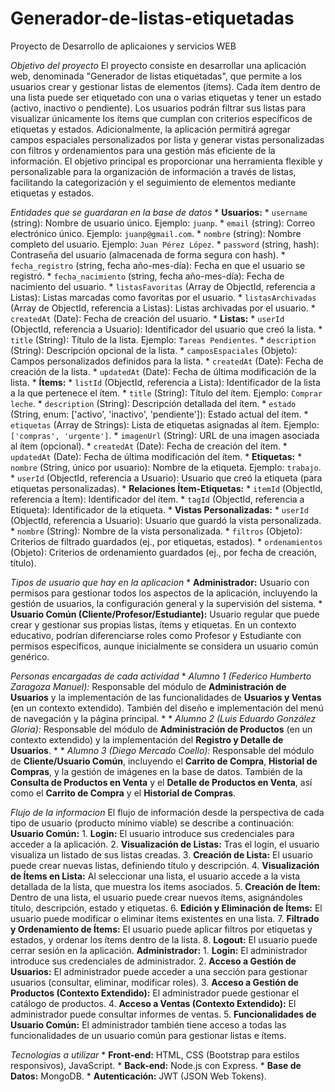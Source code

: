 # Generador-de-listas-etiquetadas
Proyecto de Desarrollo de aplicaiones y servicios WEB

*Objetivo del proyecto*
    El proyecto consiste en desarrollar una aplicación web, denominada "Generador de listas etiquetadas", que permite a los usuarios crear y gestionar listas de elementos (ítems). Cada ítem dentro de una lista puede ser etiquetado con una o varias etiquetas y tener un estado (activo, inactivo o pendiente). Los usuarios podrán filtrar sus listas para visualizar únicamente los ítems que cumplan con criterios específicos de etiquetas y estados. Adicionalmente, la aplicación permitirá agregar campos espaciales personalizados por lista y generar vistas personalizadas con filtros y ordenamientos para una gestión más eficiente de la información.
    El objetivo principal es proporcionar una herramienta flexible y personalizable para la organización de información a través de listas, facilitando la categorización y el seguimiento de elementos mediante etiquetas y estados.

*Entidades que se guardaran en la base de datos*
    * **Usuarios:**
    * `username` (string): Nombre de usuario único. Ejemplo: `juanp`.
    * `email` (string): Correo electrónico único. Ejemplo: `juanp@gmail.com`.
    * `nombre` (string): Nombre completo del usuario. Ejemplo: `Juan Pérez López`.
    * `password` (string, hash): Contraseña del usuario (almacenada de forma segura con hash).
    * `fecha_registro` (string, fecha año-mes-día): Fecha en que el usuario se registró.
    * `fecha_nacimiento` (string, fecha año-mes-día): Fecha de nacimiento del usuario.
    * `listasFavoritas` (Array de ObjectId, referencia a Listas): Listas marcadas como favoritas por el usuario.
    * `listasArchivadas` (Array de ObjectId, referencia a Listas): Listas archivadas por el usuario.
    * `createdAt` (Date): Fecha de creación del usuario.
    * **Listas:**
    * `userId` (ObjectId, referencia a Usuario): Identificador del usuario que creó la lista.
    * `title` (String): Título de la lista. Ejemplo: `Tareas Pendientes`.
    * `description` (String): Descripción opcional de la lista.
    * `camposEspaciales` (Objeto):  Campos personalizados definidos para la lista.
    * `createdAt` (Date): Fecha de creación de la lista.
    * `updatedAt` (Date): Fecha de última modificación de la lista.
    * **Ítems:**
    * `listId` (ObjectId, referencia a Lista): Identificador de la lista a la que pertenece el ítem.
    * `title` (String): Título del ítem. Ejemplo: `Comprar leche`.
    * `description` (String): Descripción detallada del ítem.
    * `estado` (String, enum: ['activo', 'inactivo', 'pendiente']): Estado actual del ítem.
    * `etiquetas` (Array de Strings):  Lista de etiquetas asignadas al ítem. Ejemplo: `['compras', 'urgente']`.
    * `imagenUrl` (String): URL de una imagen asociada al ítem (opcional).
    * `createdAt` (Date): Fecha de creación del ítem.
    * `updatedAt` (Date): Fecha de última modificación del ítem.
    * **Etiquetas:**
    * `nombre` (String, único por usuario): Nombre de la etiqueta. Ejemplo: `trabajo`.
    * `userId` (ObjectId, referencia a Usuario): Usuario que creó la etiqueta (para etiquetas personalizadas).
    * **Relaciones Ítem-Etiquetas:**
    * `itemId` (ObjectId, referencia a Ítem): Identificador del ítem.
    * `tagId` (ObjectId, referencia a Etiqueta): Identificador de la etiqueta.
    * **Vistas Personalizadas:**
    * `userId` (ObjectId, referencia a Usuario): Usuario que guardó la vista personalizada.
    * `nombre` (String): Nombre de la vista personalizada.
    * `filtros` (Objeto): Criterios de filtrado guardados (ej., por etiquetas, estados).
    * `ordenamientos` (Objeto):  Criterios de ordenamiento guardados (ej., por fecha de creación, título).

*Tipos de usuario que hay en la aplicacion*
    * **Administrador:**  Usuario con permisos para gestionar todos los aspectos de la aplicación, incluyendo la gestión de usuarios, la configuración general y la supervisión del sistema.
    * **Usuario Común (Cliente/Profesor/Estudiante):** Usuario regular que puede crear y gestionar sus propias listas, ítems y etiquetas.  En un contexto educativo, podrían diferenciarse roles como Profesor y Estudiante con permisos específicos, aunque inicialmente se considera un usuario común genérico.

*Personas encargadas de cada actividad*
    * *Alumno 1 (Federico Humberto Zaragoza Manuel):*  Responsable del módulo de **Administración de Usuarios** y la implementación de las funcionalidades de **Usuarios y Ventas** (en un contexto extendido).  También del diseño e implementación del menú de navegación y la página principal.
    * 
    * *Alumno 2 (Luis Eduardo González Gloria):*  Responsable del módulo de **Administración de Productos** (en un contexto extendido) y la implementación del **Registro y Detalle de Usuarios**.
    * 
    * *Alumno 3 (Diego Mercado Coello):* Responsable del módulo de **Cliente/Usuario Común**, incluyendo el **Carrito de Compra**, **Historial de Compras**, y la gestión de imágenes en la base de datos. También de la **Consulta de Productos en Venta** y el **Detalle de Productos en Venta**, así como el **Carrito de Compra** y el **Historial de Compras**.

*Flujo de la informacion*
    El flujo de información desde la perspectiva de cada tipo de usuario (producto mínimo viable) se describe a continuación:
        **Usuario Común:**
        1. **Login:** El usuario introduce sus credenciales para acceder a la aplicación.
        2. **Visualización de Listas:** Tras el login, el usuario visualiza un listado de sus listas creadas.
        3. **Creación de Lista:** El usuario puede crear nuevas listas, definiendo título y descripción.
        4. **Visualización de Ítems en Lista:** Al seleccionar una lista, el usuario accede a la vista detallada de la lista, que muestra los ítems asociados.
        5. **Creación de Ítem:** Dentro de una lista, el usuario puede crear nuevos ítems, asignándoles título, descripción, estado y etiquetas.
        6. **Edición y Eliminación de Ítems:** El usuario puede modificar o eliminar ítems existentes en una lista.
        7. **Filtrado y Ordenamiento de Ítems:** El usuario puede aplicar filtros por etiquetas y estados, y ordenar los ítems dentro de la lista.
        8. **Logout:** El usuario puede cerrar sesión en la aplicación.
    **Administrador:**
        1. **Login:** El administrador introduce sus credenciales de administrador.
        2. **Acceso a Gestión de Usuarios:** El administrador puede acceder a una sección para gestionar usuarios (consultar, eliminar, modificar roles).
        3. **Acceso a Gestión de Productos (Contexto Extendido):** El administrador puede gestionar el catálogo de productos.
        4. **Acceso a Ventas (Contexto Extendido):** El administrador puede consultar informes de ventas.
        5. **Funcionalidades de Usuario Común:** El administrador también tiene acceso a todas las funcionalidades de un usuario común para gestionar listas e ítems.

*Tecnologias a utilizar*
    * **Front-end:** HTML, CSS (Bootstrap para estilos responsivos), JavaScript.
    * **Back-end:** Node.js con Express.
    * **Base de Datos:** MongoDB.
    * **Autenticación:** JWT (JSON Web Tokens).
